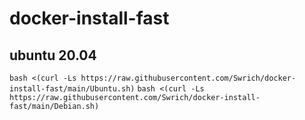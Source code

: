 # docker-install-fast

## ubuntu 20.04
`bash <(curl -Ls https://raw.githubusercontent.com/Swrich/docker-install-fast/main/Ubuntu.sh)`
`bash <(curl -Ls https://raw.githubusercontent.com/Swrich/docker-install-fast/main/Debian.sh)`
